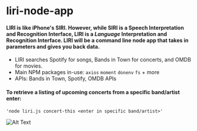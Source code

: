 # liri-node-app

####  LIRI is like iPhone's SIRI. However, while SIRI is a Speech Interpretation and Recognition Interface, LIRI is a _Language_ Interpretation and Recognition Interface. LIRI will be a command line node app that takes in parameters and gives you back data.

* LIRI searches Spotify for songs, Bands in Town for concerts, and OMDB for movies.
* Main NPM packages in-use: `axios` `moment` `donenv` `fs` + more
* APIs: Bands in Town, Spotify, OMDB APIs

#### To retrieve a listing of upcoming concerts from a specific band/artist enter:
```
'node liri.js concert-this <enter in specific band/artist>'
```
![Alt Text](https://media.giphy.com/media/9xpmBX9P9xYiCYo3hr/giphy.gif)
